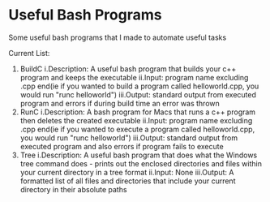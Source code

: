 # Useful Bash Programs #
 Some useful bash programs that I made to automate useful tasks

 Current List:

1. BuildC
    i.Description: A useful bash program that builds your c++ program and keeps the executable
    ii.Input: program name excluding .cpp end(ie if you wanted to build a program called helloworld.cpp, you would run "runc helloworld")
    iii.Output: standard output from executed program and errors if during build time an error was thrown
2. RunC
    i.Description: A bash program for Macs that runs a c++ program then deletes the created executable
    ii.Input: program name excluding .cpp end(ie if you wanted to execute a program called helloworld.cpp, you would run "runc helloworld")
    iii.Output: standard output from executed program and also errors if program fails to execute
3. Tree
    i.Description: A useful bash program that does what the Windows tree command does - prints out the enclosed directories and files within your current directory in a tree format
    ii.Input: None
    iii.Output: A formatted list of all files and directories that include your current directory in their absolute paths

